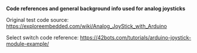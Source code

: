 **Code references and general background info used for analog joysticks**

Original test code source: https://exploreembedded.com/wiki/Analog_JoyStick_with_Arduino

Select switch code reference: https://42bots.com/tutorials/arduino-joystick-module-example/



